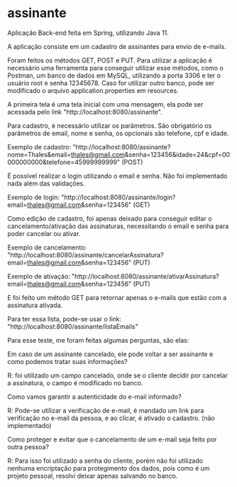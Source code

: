 # assinante
Aplicação Back-end feita em Spring, utilizando Java 11.

A aplicação consiste em um cadastro de assinantes para envio de e-mails.

Foram feitos os métodos GET, POST e PUT. Para utilizar a aplicação é necessário uma ferramenta para conseguir utilizar esse métodos, como o Postman, um banco de dados em MySQL, utilizando a porta 3306 e ter o usuário root e senha 12345678. Caso for utilizar outro banco, pode ser modificado o arquivo application.properties em resources.

A primeira tela é uma tela inicial com uma mensagem, ela pode ser acessada pelo link "http://localhost:8080/assinante".

Para cadastro, é necessário utilizar os parâmetros. São obrigatório os parâmetros de email, nome e senha, os opcionais são telefone, cpf e idade.

Exemplo de cadastro: "http://localhost:8080/assinante?nome=Thales&email=thales@gmail.com&senha=123456&idade=24&cpf=00000000000&telefone=45999999999" (POST)

É possível realizar o login utilizando o email e senha. Não foi implementado nada além das validações.

Exemplo de login: "http://localhost:8080/assinante/login?email=thales@gmail.com&senha=123456" (GET)

Como edição de cadastro, foi apenas deixado para conseguir editar o cancelamento/ativação das assinaturas, necessitando o email e senha para poder cancelar ou ativar.

Exemplo de cancelamento: "http://localhost:8080/assinante/cancelarAssinatura?email=thales@gmail.com&senha=123456" (PUT)

Exemplo de ativação: "http://localhost:8080/assinante/ativarAssinatura?email=thales@gmail.com&senha=123456" (PUT)

E foi feito um método GET para retornar apenas o e-mails que estão com a assinatura ativada.

Para ter essa lista, pode-se usar o link: "http://localhost:8080/assinante/listaEmails"

Para esse teste, me foram feitas algumas perguntas, são elas:

Em caso de um assinante cancelado, ele pode voltar a ser assinante e como podemos tratar suas informações?

R: foi utilizado um campo cancelado, onde se o cliente decidir por cancelar a assinatura, o campo é modificado no banco.

Como vamos garantir a autenticidade do e-mail informado?

R: Pode-se utilizar a verificação de e-mail, é mandado um link para verificação no e-mail da pessoa, e ao clicar, é ativado o cadastro. (não implementado)

Como proteger e evitar que o cancelamento de um e-mail seja feito por outra pessoa?

R: Para isso foi utilizado a senha do cliente, porém não foi utilizado nenhuma encriptação para protegimento dos dados, pois como é um projeto pessoal, resolvi deixar apenas salvando no banco.
